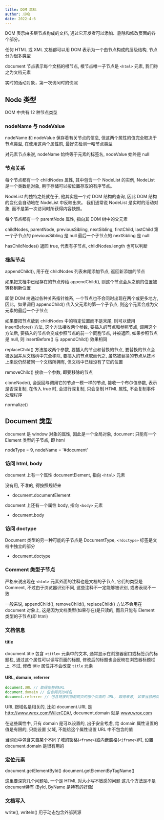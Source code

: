 ```yaml
---
title: DOM 草稿
author: 爪哈
date: 2022-4-6
---
```


DOM 表示由多层节点构成的文档, 通过它开发者可以添加、删除和修改页面的各个部分。

任何 HTML 或 XML 文档都可以用 DOM 表示为一个由节点构成的层级结构, 节点分为很多类型

document 节点表示每个文档的根节点, 根节点唯一子节点是 `<html>` 元素, 我们称之为文档元素

实时的活动对象，第一次访问时的快照

## Node 类型

DOM 中共有 12 种节点类型

### nodeName 与 nodeValue

nodeName 和 nodeValue 保存着有关节点的信息, 但这两个属性的值完全取决于节点类型,
在使用这两个属性前, 最好先检测一哈节点类型

对元素节点来说, nodeName 始终等于元素的标签名, nodeValue 始终是 null

### 节点关系

每个节点都有一个 childNodes 属性, 其中包含一个 NodeList 的实例, 
NodeList 是一个类数组对象, 用于存储可以按位置存取的有序节点。

NodeList 的独特之处就在于, 他其实是一个对 DOM 结构的查询,
因此 DOM 结构的变化会自动地在 NodeList 中反映出来。
我们通常说 NodeList 是实时的活动对象, 而不是第一次访问时所获得内容快照。

每个节点都有一个 parentNode 属性, 指向其 DOM 树中的父元素

childNodes, parentNode, previousSibling, nextSibling, firstChild, lastChild
第一个子节点的 previousSibling 是 null
最后一个子节点的 nextSibling 是 null

hasChildNodes() 返回 true, 代表有子节点, childNodes.length 也可以判断

### 操纵节点

appendChild(), 用于在 childNodes 列表末尾添加节点, 返回新添加的节点

如果把文档中已经存在的节点传给 appendChild(), 则这个节点会从之前的位置被转移到新位置

即使 DOM 树通过各种关系指针维系, 一个节点也不会同时出现在两个或更多地方,
因此，如果调用 appendChild() 传入父元素的第一个子节点, 则这个元素会成为父元素的最后一个子节点

如果要把节点放到 childNodes 中的特定位置而不是末尾, 则可以使用 insertBefore() 方法,
这个方法接收两个参数, 要插入的节点和参照节点,
调用这个方法后, 要插入的节点会变成参照节点的前一个同胞节点, 并被返回,
如果参照节点是 null, 则 insertBefore() 与 appendChild() 效果相同

replaceChild() 方法接收两个参数, 要插入的节点和替换的节点,
要替换的节点会被返回并从文档树中完全移除, 要插入的节点取而代之,
虽然被替换的节点从技术上来说仍然被同一个文档所拥有, 但文档中已经没有了它的位置

removeChild() 接收一个参数, 即要移除的节点

cloneNode(), 会返回与调用它的节点一模一样的节点,
接收一个布尔值参数, 表示是否深复制, 在传入 true 时, 会进行深复制,
只会复制 HTML 属性, 不会复制事件处理程序

normalize()

## Document 类型

document 是 window 对象的属性, 因此是一个全局对象, document 只能有一个 Element 类型的子节点, 即 html

nodeType = 9,
nodeName = '#document'

### 访问 html, body

document 上有一个属性 documentElement, 指向 `<html>` 元素

<!-- - document.childNodes[0]
- document.firstChild --> 没有用, 不准的, 得按照规矩来
- document.documentElement

document 上还有一个属性 body, 指向 `<body>` 元素

- document.body

### 访问 doctype

Document 类型的另一种可能的子节点是 DocumentType, `<!doctype>` 标签是文档中独立的部分

- document.doctype

### Comment 类型子节点

严格来说出现在 `<html>` 元素外面的注释也是文档的子节点, 它们的类型是 Comment,
不过由于浏览器识别不同, 这些注释不一定能够被识别, 或者表现不一致

一般来说, appendChild(), removeChild(), replaceChild() 方法不会用在 document 对象上,
这是因为文档类型(如果存在)是只读的, 而且只能有 Element 类型的子节点(即 html)

### 文档信息

#### title

document.title 包含 `<title>` 元素中的文本, 通常显示在浏览器窗口或标签页的标题栏,
通过这个属性可以读写页面的标题, 修改后的标题也会反映在浏览器标题栏上,
不过, 修改 title 属性并不会改变 `title` 元素

#### URL, domain, referrer

```js
document.URL // 取得完整的URL
document.domain // 包含网页的域名
document.referrer // 包含链接到当前网页的那个页面的 URL, 取得来源, 如果当前网页没有来源, 则 referrer 属性包含空字符串
```

URL 跟域名是相关的, 比如 document.URL 是 http://www.wrox.com/WilerCDA/, document.domain 就是 www.wrox.com

在这些属性中, 只有 domain 是可以设置的, 
出于安全考虑, 给 domain 属性设置的值是有限的,
只能设置 父域, 不能给这个属性设置 URL 中不包含的值

当网页中包含来自某个不同子域的窗格(`<frame>`)或内嵌窗格(`<iframe>`)时, 设置document.domain 是很有用的

### 定位元素

document.getElementById()
document.getElementByTagName()


这里要深究几个问题哈,
一个是 HTML 对大小写不敏感的问题
这几个方法是不是document特有 (ById, ByName 是特有的好像)

### 文档写入

write(), writeln() 用于动态包含外部资源


